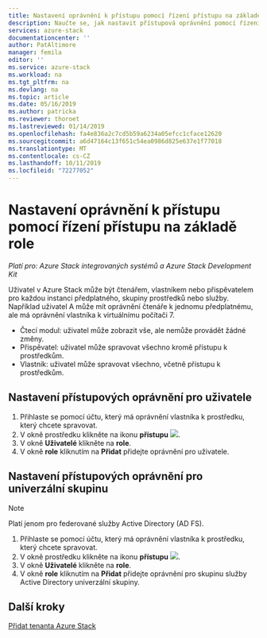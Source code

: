 ```yaml
---
title: Nastavení oprávnění k přístupu pomocí řízení přístupu na základě role | Microsoft Docs
description: Naučte se, jak nastavit přístupová oprávnění pomocí řízení přístupu na základě role (RBAC) v Azure Stack.
services: azure-stack
documentationcenter: ''
author: PatAltimore
manager: femila
editor: ''
ms.service: azure-stack
ms.workload: na
ms.tgt_pltfrm: na
ms.devlang: na
ms.topic: article
ms.date: 05/16/2019
ms.author: patricka
ms.reviewer: thoroet
ms.lastreviewed: 01/14/2019
ms.openlocfilehash: fa4e836a2c7cd5b59a6234a05efcc1cface12620
ms.sourcegitcommit: a6d47164c13f651c54ea0986d825e637e1f77018
ms.translationtype: MT
ms.contentlocale: cs-CZ
ms.lasthandoff: 10/11/2019
ms.locfileid: "72277052"
---
```

# <a name="set-access-permissions-using-role-based-access-control"></a>Nastavení oprávnění k přístupu pomocí řízení přístupu na základě role

*Platí pro: Azure Stack integrovaných systémů a Azure Stack Development Kit*

Uživatel v Azure Stack může být čtenářem, vlastníkem nebo přispěvatelem pro každou instanci předplatného, skupiny prostředků nebo služby. Například uživatel A může mít oprávnění čtenáře k jednomu předplatnému, ale má oprávnění vlastníka k virtuálnímu počítači 7.

 - Čtecí modul: uživatel může zobrazit vše, ale nemůže provádět žádné změny.
 - Přispěvatel: uživatel může spravovat všechno kromě přístupu k prostředkům.
 - Vlastník: uživatel může spravovat všechno, včetně přístupu k prostředkům.

## <a name="set-access-permissions-for-a-user"></a>Nastavení přístupových oprávnění pro uživatele

1. Přihlaste se pomocí účtu, který má oprávnění vlastníka k prostředku, který chcete spravovat.
2. V okně prostředku klikněte na ikonu **přístupu** ![](media/azure-stack-manage-permissions/image1.png).
3. V okně **Uživatelé** klikněte na **role**.
4. V okně **role** kliknutím na **Přidat** přidejte oprávnění pro uživatele.

## <a name="set-access-permissions-for-a-universal-group"></a>Nastavení přístupových oprávnění pro univerzální skupinu 

> [!Note]
> Platí jenom pro federované služby Active Directory (AD FS).

1. Přihlaste se pomocí účtu, který má oprávnění vlastníka k prostředku, který chcete spravovat.
2. V okně prostředku klikněte na ikonu **přístupu** ![](media/azure-stack-manage-permissions/image1.png).
3. V okně **Uživatelé** klikněte na **role**.
4. V okně **role** kliknutím na **Přidat** přidejte oprávnění pro skupinu služby Active Directory univerzální skupiny.

## <a name="next-steps"></a>Další kroky

[Přidat tenanta Azure Stack](azure-stack-add-new-user-aad.md)